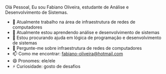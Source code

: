 Olá Pessoal, Eu sou Fabiano Oliveira, estudante de Análise e Desenvolvimento de Sistemas.

- 🔭 Atualmente trabalho na área de infraestrutura de redes de computadores
- 🌱 Atualmente estou aprendendo análise e desenvolvimento de sistemas
- 🤔 Estou procurando ajuda em lógica de programação e desenvolvimento de sistemas
- 💬 Pergunte-me sobre infraestrutura de redes de computadores
- 📫 Como me encontrar: fabiano-oliveira@hotmail.com
- 😄 Pronomes: ele/ele
- ⚡ Curiosidade: gosto de desafios
